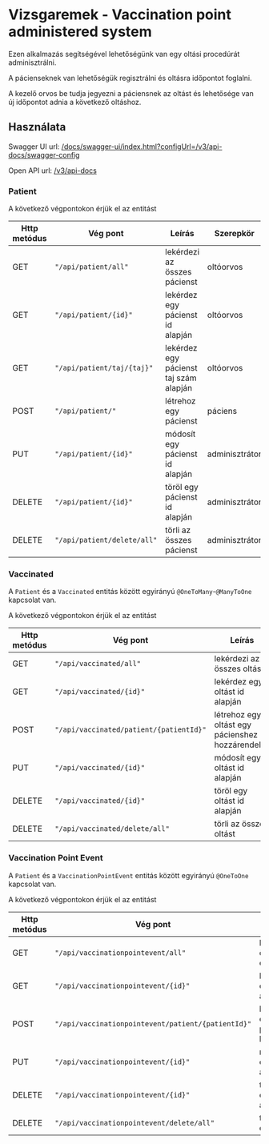 # Vizsgaremek - Vaccination point administered system

Ezen alkalmazás segítségével lehetőségünk van egy oltási procedúrát adminisztrálni.

A pácienseknek van lehetőségük regisztrálni és oltásra időpontot foglalni.

A kezelő orvos be tudja jegyezni a páciensnek az oltást és lehetősége van új időpontot adnia a következő oltáshoz.

## Használata

Swagger UI url: [/docs/swagger-ui/index.html?configUrl=/v3/api-docs/swagger-config](http://localhost:8080/docs/swagger-ui/index.html?configUrl=/v3/api-docs/swagger-config)

Open API url: [/v3/api-docs]( http://localhost:8080/v3/api-docs)

### Patient

A következő végpontokon érjük el az entitást

| Http metódus | Vég pont                    | Leírás                                 | Szerepkör      |
| ------------ | --------------------------- | -------------------------------------- | -------------- |
| GET          | `"/api/patient/all"`        | lekérdezi az összes pácienst           | oltóorvos      |
| GET          | `"/api/patient/{id}"`       | lekérdez egy pácienst id alapján       | oltóorvos      |
| GET          | `"/api/patient/taj/{taj}"`  | lekérdez egy pácienst taj szám alapján | oltóorvos      |
| POST         | `"/api/patient/"`           | létrehoz egy pácienst                  | páciens        |
| PUT          | `"/api/patient/{id}"`       | módosít egy pácienst id alapján        | adminisztrátor |
| DELETE       | `"/api/patient/{id}"`       | töröl egy pácienst id alapján          | adminisztrátor |
| DELETE       | `"/api/patient/delete/all"` | törli az összes pácienst               | adminisztrátor |

### Vaccinated

A `Patient` és a `Vaccinated` entitás között egyirányú `@OneToMany`-`@ManyToOne` kapcsolat van.

A következő végpontokon érjük el az entitást

| Http metódus | Vég pont                                | Leírás                                           | Szerepkör      |
| ------------ | --------------------------------------- | ------------------------------------------------ | -------------- |
| GET          | `"/api/vaccinated/all"`                 | lekérdezi az összes oltást                       | oltóorvos      |
| GET          | `"/api/vaccinated/{id}"`                | lekérdez egy oltást id alapján                   | oltóorvos      |
| POST         | `"/api/vaccinated/patient/{patientId}"` | létrehoz egy oltást egy pácienshez hozzárendelve | oltóorvos      |
| PUT          | `"/api/vaccinated/{id}"`                | módosít egy oltást id alapján                    | oltóorvos      |
| DELETE       | `"/api/vaccinated/{id}"`                | töröl egy oltást id alapján                      | oltóorvos      |
| DELETE       | `"/api/vaccinated/delete/all"`          | törli az összes oltást                           | adminisztrátor |

### Vaccination Point Event

A `Patient` és a `VaccinationPointEvent` entitás között egyirányú `@OneToOne` kapcsolat van.

A következő végpontokon érjük el az entitást

| Http metódus | Vég pont                                           | Leírás                                             | Szerepkör      |
| ------------ | -------------------------------------------------- | -------------------------------------------------- | -------------- |
| GET          | `"/api/vaccinationpointevent/all"`                 | lekérdezi az összes eseményt                       | oltóorvos      |
| GET          | `"/api/vaccinationpointevent/{id}"`                | lekérdez egy eseményt id alapján                   | oltóorvos      |
| POST         | `"/api/vaccinationpointevent/patient/{patientId}"` | létrehoz egy eseményt egy pácienshez hozzárendelve | páciens        |
| PUT          | `"/api/vaccinationpointevent/{id}"`                | módosít egy eseményt id alapján                    | oltóorvos      |
| DELETE       | `"/api/vaccinationpointevent/{id}"`                | töröl egy eseményt id alapján                      | oltóorvos      |
| DELETE       | `"/api/vaccinationpointevent/delete/all"`          | törli az összes eseményt                           | adminisztrátor |
